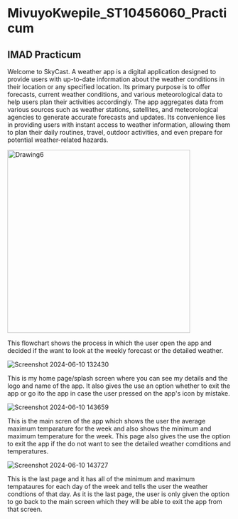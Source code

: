 # MivuyoKwepile_ST10456060_Practicum
IMAD Practicum
-------------------------------------------------
Welcome to SkyCast. A weather app is a digital application designed to provide users with up-to-date information about the weather conditions in their location or any specified location. Its primary purpose is to offer forecasts, current weather conditions, and various meteorological data to help users plan their activities accordingly. The app aggregates data from various sources such as weather stations, satellites, and meteorological agencies to generate accurate forecasts and updates. Its convenience lies in providing users with instant access to weather information, allowing them to plan their daily routines, travel, outdoor activities, and even prepare for potential weather-related hazards.

<img width="411" alt="Drawing6" src="https://github.com/mivuyokwepile/MivuyoKwepile_ST10456060_Practicum/assets/164025079/139f3109-613e-4046-b1fd-b1e4af519fda">

This flowchart shows the process in which the user open the app and decided if the want to look at the weekly forecast or the detailed weather.

![Screenshot 2024-06-10 132430](https://github.com/mivuyokwepile/MivuyoKwepile_ST10456060_Practicum/assets/164025079/f062fb77-902d-410a-9301-811feb9e5b2b)

This is my home page/splash screen where you can see my details and the logo and name of the app. It also gives the use an option whether to exit the app or go ito the app in case the user pressed on the app's icon by mistake. 

![Screenshot 2024-06-10 143659](https://github.com/mivuyokwepile/MivuyoKwepile_ST10456060_Practicum/assets/164025079/6107b011-f1a0-4c1d-bf42-e62aa627560e)

This is the main scren of the app which shows the user the average maximum temparature for the week and also shows the minimum and maximum temperature for the week. This page also gives the use the option to exit the app if the do not want to see the detailed weather comditions and temperatures.

![Screenshot 2024-06-10 143727](https://github.com/mivuyokwepile/MivuyoKwepile_ST10456060_Practicum/assets/164025079/972ef033-c5c4-4294-af9c-42f671c61561)

This is the last page and it has all of the minimum and maximum tempataures for each day of the week and tells the user the weather condtions of that day. As it is the last page, the user is only given the option to go back to the main screen which they will be able to exit the app from that screen.
